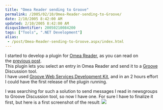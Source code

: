 ```yaml
---
title: "Omea Reader sending to Groove"
permalink: /2005/02/10/Omea-Reader-sending-to-Groove/
date: 2/10/2005 8:42:00 AM
updated: 2/10/2005 8:42:00 AM
disqusIdentifier: 20050210084200
tags: ["Tools", ".NET Development"]
alias:
 - /post/Omea-Reader-sending-to-Groove.aspx/index.html
---
```

I started to develop a plugin for [Omea Reader](http://www.jetbrains.com/omea/), as you can read on 
the [previous 
post](http://weblogs.asp.net/lkempe/archive/2005/02/09/370073.aspx).  
This plugin lets you select an entry in Omea Reader and send it to 
a [Groove](http://www.groove.net/) Discussion tool.  
I have used [Groove Web Services 
Development Kit](http://www.groove.net/solutions/develop/downloads.cfm), and in an 2 hours effort I could have the first release of 
the plugin running.  
<!-- more -->
I was searching for such a solution to send messages I 
read in newsgroups to Groove Discussion tool, so now I have one. For sure I have 
to finalize it first, but here is a first screenshot of the result:
![](http://membres.lycos.fr/lkempe//TechHeadBrothers.Omea.Plugins.SendToGroove.jpg)
